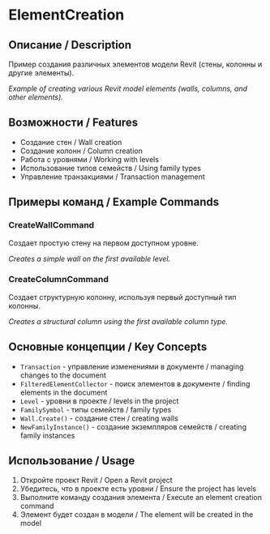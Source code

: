 # ElementCreation

## Описание / Description

Пример создания различных элементов модели Revit (стены, колонны и другие элементы).

_Example of creating various Revit model elements (walls, columns, and other elements)._

## Возможности / Features

- Создание стен / Wall creation
- Создание колонн / Column creation  
- Работа с уровнями / Working with levels
- Использование типов семейств / Using family types
- Управление транзакциями / Transaction management

## Примеры команд / Example Commands

### CreateWallCommand
Создает простую стену на первом доступном уровне.

_Creates a simple wall on the first available level._

### CreateColumnCommand
Создает структурную колонну, используя первый доступный тип колонны.

_Creates a structural column using the first available column type._

## Основные концепции / Key Concepts

- `Transaction` - управление изменениями в документе / managing changes to the document
- `FilteredElementCollector` - поиск элементов в документе / finding elements in the document
- `Level` - уровни в проекте / levels in the project
- `FamilySymbol` - типы семейств / family types
- `Wall.Create()` - создание стен / creating walls
- `NewFamilyInstance()` - создание экземпляров семейств / creating family instances

## Использование / Usage

1. Откройте проект Revit / Open a Revit project
2. Убедитесь, что в проекте есть уровни / Ensure the project has levels
3. Выполните команду создания элемента / Execute an element creation command
4. Элемент будет создан в модели / The element will be created in the model
